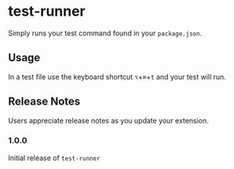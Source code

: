 # test-runner

Simply runs your test command found in your `package.json`.

## Usage

In a test file use the keyboard shortcut `⌥`+`⌘`+`t` and your test will run.

## Release Notes

Users appreciate release notes as you update your extension.

### 1.0.0

Initial release of `test-runner`
